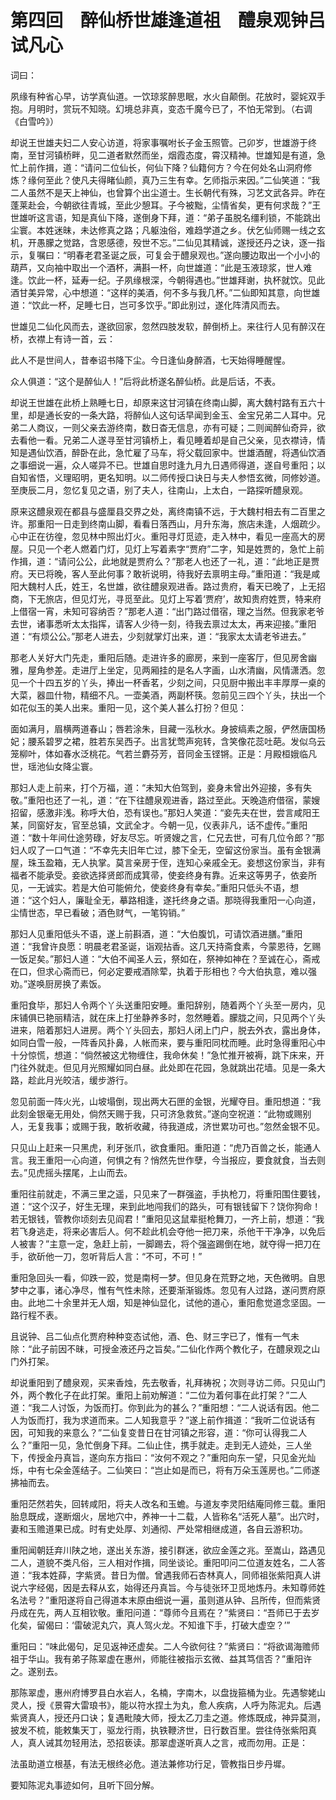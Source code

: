 # 第四回　醉仙桥世雄逢道祖　醴泉观钟吕试凡心

词曰：

夙缘有种省心早，访学真仙道。一饮琼浆醉思眠，水火自颠倒。花放时，婴姹双手抱。月明时，赏玩不知晓。幻境总非真，变态千魔今已了，不怕无常到。（右调《白雪吟》）

却说王世雄夫妇二人安心访道，将家事嘱咐长子金玉照管。己卯岁，世雄游于终南，至甘河镇桥畔，见二道者默然而坐，烟霞态度，霄汉精神。世雄知是有道，急忙上前作揖，道：“请问二位仙长，何仙下降？仙籍何方？今在何处名山洞府修炼？缘何至此？使凡夫得睹仙颜，真乃三生有幸。乞师指示来因。”二仙笑道：“我二人虽然不是天上神仙，也曾算个出尘道士。生长朝代有殊，习艺文武各异。昨在蓬莱赴会，今朝欲往青城，至此少憩耳。子今被黜，尘情省矣，更有何求哉？”王世雄听这言语，知是真仙下降，遂倒身下拜，道：“弟子虽脱名缰利锁，不能跳出尘寰。本姓迷昧，未达修真之路；凡躯浊俗，难趋学道之乡。伏乞仙师赐一线之玄机，开愚朦之觉路，含恩感德，殁世不忘。”二仙见其精诚，遂授还丹之诀，逐一指示，复嘱曰：“明春老君圣诞之辰，可复会于醴泉观也。”遂向腰边取出一个小小的葫芦，又向袖中取出一个酒杯，满斟一杯，向世雄道：“此是玉液琼浆，世人难逢。饮此一杯，延寿一纪。子夙缘根深，今朝得遇也。”世雄拜谢，执杯就饮。见此酒甘美异常，心中想道：“这样的美酒，何不多与我几杯。”二仙即知其意，向世雄道：“饮此一杯，足睡七日，岂可多饮乎。”即此别过，遂化阵清风而去。

世雄见二仙化风而去，遂欲回家，忽然四肢发软，醉倒桥上。来往行人见有醉汉在桥，衣襟上有诗一首，云：

此人不是世间人，昔奉诏书降下尘。今日逢仙身醉酒，七天始得睡醒惺。

众人俱道：“这个是醉仙人！”后将此桥遂名醉仙桥。此是后话，不表。

却说王世雄在此桥上熟睡七日，却原来这甘河镇在终南山脚，离大魏村路有五六十里，却是通长安的一条大路，将醉仙人这句话早闻到金玉、金宝兄弟二人耳中。兄弟二人商议，一则父亲去游终南，数日杳无信息，亦有可疑；二则闻醉仙奇异，欲去看他一看。兄弟二人遂寻至甘河镇桥上，看见睡着却是自己父亲，见衣襟诗，情知是遇仙饮酒，醉卧在此，急忙雇了马车，将父载回家中。世雄酒醒，将遇仙饮酒之事细说一遍，众人嗟异不已。世雄自思时逢九月九日遇师得道，遂自号重阳；以自知省悟，义理昭明，更名知明。以二师传授口诀日与夫人参悟玄微，同修妙道。至庚辰二月，忽忆复见之语，别了夫人，往南山，上太白，一路探听醴泉观。

原来这醴泉观在都县与盛厘县交界之处，离终南镇不远，于大魏村相去有二百里之许。那重阳一日走到终南山脚，看看日落西山，月升东海，旅店未逢，人烟疏少。心中正在彷徨，忽见林中照出灯火。重阳寻灯觅迹，走入林中，看见一座高大的房屋。只见一个老人燃着门灯，见灯上写着素字“贾府”二字，知是姓贾的，急忙上前作揖，道：“请问公公，此地就是贾府么？”那老人也还了一礼，道：“此地正是贾府。天已将晚，客人至此何事？敢祈说明，待我好去禀明主母。”重阳道：“我是咸阳大魏村人氏，姓王，名世雄，欲往醴泉观进香。路过贵府，看天已晚了，上无招商，下无旅店，但见灯光，寻觅至此。见灯上写着‘贾府’，故知贵府姓贾，特来府上借宿一宵，未知可容纳否？”那老人道：“出门路过借宿，理之当然。但我家老爷去世，诸事悉听太太指挥，请客人少待一刻，待我去禀过太太，再来迎接。”重阳道：“有烦公公。”那老人进去，少刻就掌灯出来，道：“我家太太请老爷进去。”


那老人关好大门先走，重阳后随。走进许多的廊房，来到一座客厅，但见房舍幽雅，屋角参差。走进厅上坐定，见两厢挂的是名人字画，山水清幽，风情潇洒。忽见一个十四五岁的丫头，捧出一杯香茗，少刻之间，只见厨中搬出丰丰厚厚一桌的大菜，器皿什物，精细不凡。一壶美酒，两副杯筷。忽前见三四个丫头，扶出一个如花似玉的美人出来。重阳一见，这个美人甚么打扮？但见：


面如满月，眉横两道春山；唇若涂朱，目藏一泓秋水。身披缟素之服，俨然唐国杨妃；腰系碧罗之裙，胜若东吴西子。出言犹莺声宛转，含笑像花蕊吐葩。发似乌云笼柳叶，体如春水泛桃花。气若兰麝芬芳，音同金玉铿锵。正是：月殿桓娥临凡世，瑶池仙女降尘寰。


那妇人走上前来，打个万福，道：“未知大伯驾到，妾身未曾出外迎接，多有失敬。”重阳也还了一礼，道：“在下往醴泉观进香，路过至此。天晚造府借宿，蒙嫂招留，感激非浅。称呼大伯，恐有误也。”那妇人笑道：“妾先夫在世，尝言咸阳王某，同窗好友，官至总镇，文武全才。今朝一见，仪表非凡，话不虚传。”重阳道：“数十年间仕途劳碌，好友尽忘。听贤嫂之言，仁兄去世，可有几位令郎？”那妇人叹了一口气道：“不幸先夫旧年亡过，膝下全无，空留这份家当。虽有金银满屋，珠玉盈箱，无人执掌。莫言亲房于侄，连知心亲戚全无。妾想这份家当，非有福者不能承受。妾欲选择贤郎而成箕帚，使妾终身有靠。近来这等男子，依妾所见，一无诚实。若是大伯可能俯允，使妾终身有幸矣。”重阳只低头不语，想道：“这个妇人，廉耻全无，摹路相逢，遂托终身之语。那晓得我重阳一心向道，尘情世态，早已看破；酒色财气，一笔钩销。”


那妇人见重阳低头不语，遂上前斟酒，道：“大伯腹饥，可请饮酒进膳。”重阳道：“我曾许良愿：明晨老君圣诞，诣观拈香。这几天持斋食素，今蒙恩待，乞赐一饭足矣。”那妇人道：“大伯不闻圣人云，祭如在，祭神如神在？至诚在心，斋戒在口，但求心斋而已，何必定要戒酒除荤，执着于形相也？今大伯执意，难以强劝。”遂唤厨房换了素饭。

重阳食毕，那妇人令两个丫头送重阳安睡。重阳辞别，随着两个丫头至一房内，见床铺俱已艳丽精洁，就在床上打坐静养多时，忽然睡着。朦胧之间，只见两个丫头进来，陪着那妇人进房。两个丫头回去，那妇人闭上门户，脱去外衣，露出身体，如同白雪一般，一阵香风扑鼻，人帐而来，要与重阳同枕而睡。此时急得重阳心中十分惊慌，想道：“倘然被这尤物缠住，我命休矣！”急忙推开被褥，跳下床来，开门往外就走。但见月光照耀如同白昼。此处即在花园，急就跳出花墙。见是一条大路，趁此月光皎洁，缓步游行。


忽见前面一阵火光，山坡塌倒，现出两大石匣的金银，光耀夺目。重阳想道：“我此刻金银毫无用处，倘然天赐于我，只可济急救贫。”遂向空祝道：“此物或赐别人，无复我事；或赐于我，敢祈收藏，待我道成，济世累功可也。”忽然金银不见。

只见山上赶来一只黑虎，利牙张爪，欲食重阳。重阳道：“虎乃百兽之长，能通人言。我王重阳一心向道，何惧之有？悄然先世作孽，今当报应，要食就食，当去则去。”见虎摇头摆尾，上山而去。


重阳往前就走，不满三里之遥，只见来了一群强盗，手执枪刀，将重阳围住要钱，道：“这个汉子，好生无理，来到此地闯我们的路头，可有银钱留下？饶你狗命！若无银钱，管教你顷刻去见阎君！”重阳见这鼠辈挺枪舞刀，一齐上前，想道：“我若飞身逃走，将来必害后人。何不趁此机会夺他一把刀来，杀他干干净净，以免后人被害？”主意一定，急赶上前，一脚踢去，将个强盗踢倒在地，就夺得一把刀在手，欲斫他一刀，忽听背后人言：“不可，不可！”

重阳急回头一看，仰跌一跤，觉是南柯一梦。但见身在荒野之地，天色微明。自思梦中之事，诸心净尽，惟有气性未除，还要渐渐锻炼。忽见有人过路，遂问贾府原由。此地二十余里并无人烟，知是神仙显化，试他的道心，重阳愈觉道念坚固。一路行程不表。

且说钟、吕二仙点化贾府种种变态试他，酒、色、财三字已了，惟有一气未除：“此子前因不昧，可授金液还丹之旨矣。”二仙化作两个教化子，在醴泉观之山门外打架。

却说重阳到了醴泉观，买来香烛，先去敬香，礼拜祷祝；次则寻访二师。只见山门外，两个教化子在此打架。重阳上前劝解道：“二位为着何事在此打架？”二人道：“我二人讨饭，为饭而打。你到此为的甚么？”重阳想：“二人说话有因。他二人为饭而打，我为求道而来。二人知我意乎？”遂上前作揖道：“我听二位说话有因，可知我的来意么？”二仙复变昔日在甘河镇之形容，道：“你可认得我二人么？”重阳一见，急忙倒身下拜。二仙止住，携手就走。走到无人迹处，三人坐下，传授金丹真旨，遂向东方指曰：“汝何不观之？”重阳向东一望，只见金光灿烁，中有七朵金莲结子。二仙笑曰：“岂止如是而已，将有万朵玉莲房也。”二师遂拂袖而去。

重阳茫然若失，回转咸阳，将夫人改名和玉蟾。与道友李灵阳结庵同修三载。重阳胎息既成，遂断烟火，居地穴中，养神一十二载，人皆称名“活死人墓”。出穴时，妻和玉赡道果已成。时有史处厚、刘通彻、严处常相继成道，各自云游积功。

重阳闻朝廷弃川陕之地，遂出关东游，接引群迷，欲应金莲之兆。至嵩山，路遇见二人，道貌不类凡俗，三人相对作揖，同坐谈论。重阳叩问二位道友姓名，二人答道：“我本姓薛，字紫贤。昔日为僧。曾遇我师石杏林真人，同师祖张紫阳真人讲说六字经偈，因是去释从玄，始得还丹真旨。今与徒张环卫觅地炼丹。未知尊师姓名法号？”重阳遂将自己得道本末原由细说一遍，虽则道从钟、吕所传，但而紫贤丹成在先，两人互相钦敬。重阳问道：“尊师今且焉在？”紫贤曰：“吾师已于去岁化矣，留偈曰：‘雷破泥丸穴，真人驾火龙。不知谁下手，打破大虚空？’”

重阳曰：“味此偈句，足见返神还虚矣。二人今欲何往？”紫贤曰：“将欲谒海赡师祖于华山。我有弟子陈翠虚在惠州，师能往被指示玄微、益其笃信否？”重阳许之。遂别去。

那陈翠虚，惠州府博罗县白水岩人，名楠，字南木，以盘拢箍桶为业。先遇黎姥山灵人，授《景霄大雷琅书》，能以符水捏土为丸，愈人疾病，人呼为陈泥丸。后遇紫贤真人，授还丹口诀；复遇毗陵大师，授太乙刀圭之道。修炼既成，神异莫测，披发不梳，能敕集天丁，驱龙行雨，执铁鞭济世，日行数百里。尝往侍张紫阳真人，真人诫其勿轻用法，恐招亵读。那翠虚遂听真人之言，戒而勿用。正是：

法虽助道立根基，有法无根终必危。道法兼修功行足，管教指日步丹墀。

要知陈泥丸事迹如何，且听下回分解。
